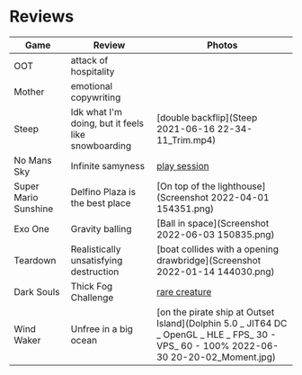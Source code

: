 # Reviews

Game | Review | Photos
---  |---     |---
OOT | attack of hospitality 
Mother | emotional copywriting
Steep | Idk what I'm doing, but it feels like snowboarding | [double backflip](Steep 2021-06-16 22-34-11_Trim.mp4)
No Mans Sky | Infinite samyness | [play session](no_mans_sky)
Super Mario Sunshine | Delfino Plaza is the best place | [On top of the lighthouse](Screenshot 2022-04-01 154351.png)
Exo One | Gravity balling | [Ball in space](Screenshot 2022-06-03 150835.png)
Teardown | Realistically unsatisfying destruction | [boat collides with a opening drawbridge](Screenshot 2022-01-14 144030.png)
Dark Souls | Thick Fog Challenge | [rare creature](IMG_20200313_141218.jpg)
Wind Waker | Unfree in a big ocean | [on the pirate ship at Outset Island](Dolphin 5.0 _ JIT64 DC _ OpenGL _ HLE _ FPS_ 30 - VPS_ 60 - 100% 2022-06-30 20-20-02_Moment.jpg)


